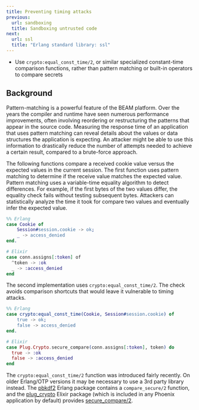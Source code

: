 ```yaml
---
title: Preventing timing attacks
previous:
  url: sandboxing
  title: Sandboxing untrusted code
next:
  url: ssl
  title: "Erlang standard library: ssl"
---
```


* Use `crypto:equal_const_time/2`, or similar specialized constant-time comparison functions, rather than pattern matching or built-in operators to compare secrets


## Background

Pattern-matching is a powerful feature of the BEAM platform. Over the years the compiler and runtime have seen numerous performance improvements, often involving reordering or restructuring the patterns that appear in the source code. Measuring the response time of an application that uses pattern matching can reveal details about the values or data structures the application is expecting. An attacker might be able to use this information to drastically reduce the number of attempts needed to achieve a certain result, compared to a brute-force approach.

The following functions compare a received cookie value versus the expected values in the current session. The first function uses pattern matching to determine if the receive value matches the expected value. Pattern matching uses a variable-time equality algorithm to detect differences. For example, if the first bytes of the two values differ, the equality check fails without testing subsequent bytes. Attackers can statistically analyze the time it took for compare two values and eventually infer the expected value.

```erlang
%% Erlang
case Cookie of
    Session#session.cookie -> ok;
    _ -> access_denied
end.
```

```elixir
# Elixir
case conn.assigns[:token] of
  ^token -> :ok
  _ -> :access_denied
end
```

The second implementation uses `crypto:equal_const_time/2`. The check avoids comparison shortcuts that would leave it vulnerable to timing attacks.

```erlang
%% Erlang
case crypto:equal_const_time(Cookie, Session#session.cookie) of
    true -> ok;
    false -> access_denied
end.
```

```elixir
# Elixir
case Plug.Crypto.secure_compare(conn.assigns[:token], token) do
  true -> :ok
  false -> :access_denied
end
```

The `crypto:equal_const_time/2` function was introduced fairly recently. On older Erlang/OTP versions it may be necessary to use a 3rd party library instead. The [pbkdf2](https://hex.pm/packages/pbkdf2) Erlang package contains a `compare_secure/2` function, and the [plug_crypto](https://hex.pm/packages/plug_crypto) Elixir package (which is included in any Phoenix application by default) provides [secure_compare/2](https://hexdocs.pm/plug_crypto/Plug.Crypto.html#secure_compare/2).
